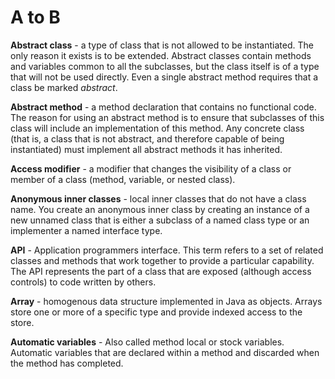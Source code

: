# A to B


**Abstract class** - a type of class that is not allowed to be instantiated.  The only reason it exists is to be extended.  Abstract classes contain methods and variables common to all the subclasses, but the class itself is of a type that will not be used directly.  Even a single abstract method requires that a class be marked _abstract_.


**Abstract method** - a method declaration that contains no functional code. The reason for using an abstract method is to ensure that subclasses of this class will include an implementation of this method.  Any concrete class (that is, a class that is not abstract, and therefore capable of being instantiated) must implement all abstract methods it has inherited.


**Access modifier** - a modifier that changes the visibility of a class or member of a class (method, variable, or nested class).


**Anonymous inner classes** - local inner classes that do not have a class name.  You create an anonymous inner class by creating an instance of a new unnamed class that is either a subclass of a named class type or an implementer a named interface type.


**API** - Application programmers interface.  This term refers to a set of related classes and methods that work together to provide a particular capability.  The API represents  the part of a class that are exposed (although access controls) to code written by others.


**Array** - homogenous data structure implemented in Java as objects.  Arrays store one or more of a specific type and provide indexed access to the store.


 **Automatic variables** - Also called method local or stock variables.  Automatic variables that are declared within a method and discarded when the method has completed.

 

